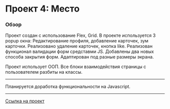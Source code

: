 # Проект 4: Место

### Обзор

Проект создан с использование Flex, Grid. В проекте используется 3 popup окна: Редактирование профиля, добавление карточек, зум карточки. Реализовано удаление карточек, кнопка like. Реализован функционал валидации форм средставми JS. Добавлены два новых способа закрытия форм. Адаптирован под разные размеры экрана. 

Проект использует ООП. Все блоки взаимодействия страницы с пользователем разбиты на классы.

---

Планируется доработка функциональности на Javascript.

---

[Ссылка на проект](https://alekseyvor.github.io/mesto/)
